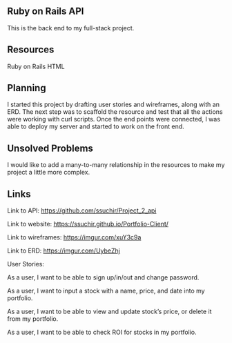 ## Ruby on Rails API

This is the back end to my full-stack project.

## Resources
Ruby on Rails HTML 

## Planning
I started this project by drafting user stories and wireframes, along with an ERD. The next step was to scaffold the resource and test that all the actions were working with curl scripts. Once the end points were connected, I was able to deploy my server and started to work on the front end. 

## Unsolved Problems
I would like to add a many-to-many relationship in the resources to make my project a little more complex. 

## Links
Link to API: https://github.com/ssuchir/Project_2_api

Link to website: https://ssuchir.github.io/Portfolio-Client/

Link to wireframes: https://imgur.com/xuY3c9a

Link to ERD: https://imgur.com/UybeZhj


  User Stories:
  
  As a user, I want to be able to sign up/in/out and change password. 
  
  As a user, I want to input a stock with a name, price, and date into my portfolio.
  
  As a user, I want to be able to view and update stock’s price, or delete it from my portfolio.
  
  As a user, I want to be able to check ROI for stocks in my portfolio.

